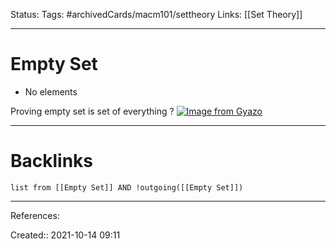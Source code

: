 Status: 
Tags: #archivedCards/macm101/settheory 
Links: [[Set Theory]]
___
# Empty Set
- No elements

Proving empty set is set of everything
?
[![Image from Gyazo](https://i.gyazo.com/9666f97b45c5e8cd8c5c7d1a86ae0872.png)](https://gyazo.com/9666f97b45c5e8cd8c5c7d1a86ae0872)
___
# Backlinks
```dataview
list from [[Empty Set]] AND !outgoing([[Empty Set]])
```
___
References:
<!--SR:!2022-01-14,40,190-->

Created:: 2021-10-14 09:11
